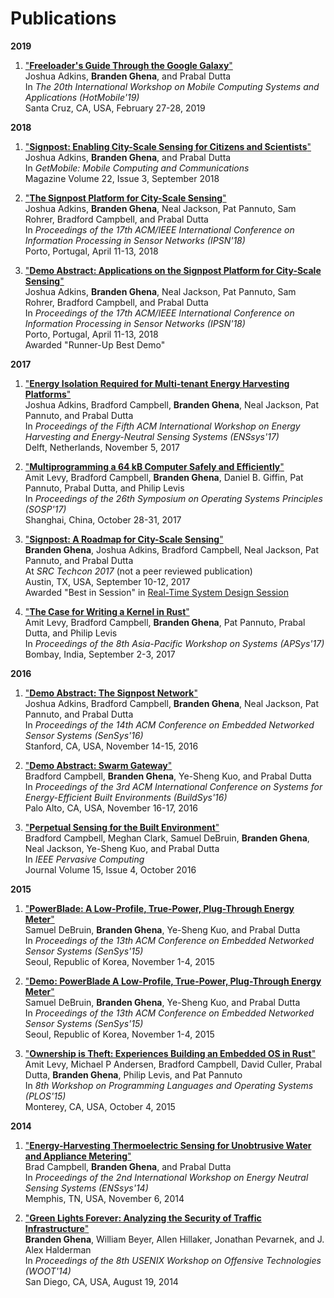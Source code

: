 Publications
============
**2019**

 1. ["**Freeloader's Guide Through the Google Galaxy**"](projects/ble/adkins19freeloader.pdf)  
    Joshua Adkins, **Branden Ghena**, and Prabal Dutta  
    In _The 20th International Workshop on Mobile Computing Systems and Applications (HotMobile'19)_  
    Santa Cruz, CA, USA, February 27-28, 2019  

**2018**

 1. ["**Signpost: Enabling City-Scale Sensing for Citizens and Scientists**"](projects/signpost/adkins18signpost-getmobile.pdf)  
    Joshua Adkins, **Branden Ghena**, and Prabal Dutta  
    In _GetMobile: Mobile Computing and Communications_  
    Magazine Volume 22, Issue 3, September 2018  

 2. ["**The Signpost Platform for City-Scale Sensing**"](projects/signpost/adkins18signpost.pdf)  
    Joshua Adkins, **Branden Ghena**, Neal Jackson, Pat Pannuto, Sam Rohrer, Bradford Campbell, and Prabal Dutta  
    In _Proceedings of the 17th ACM/IEEE International Conference on Information Processing in Sensor Networks (IPSN'18)_  
    Porto, Portugal, April 11-13, 2018  

 3. ["**Demo Abstract: Applications on the Signpost Platform for City-Scale Sensing**"](projects/signpost/adkins18signpostdemo.pdf)  
    Joshua Adkins, **Branden Ghena**, Neal Jackson, Pat Pannuto, Sam Rohrer, Bradford Campbell, and Prabal Dutta  
    In _Proceedings of the 17th ACM/IEEE International Conference on Information Processing in Sensor Networks (IPSN'18)_  
    Porto, Portugal, April 11-13, 2018  
    Awarded "Runner-Up Best Demo"

**2017**

 1. ["**Energy Isolation Required for Multi-tenant Energy Harvesting Platforms**"](projects/signpost/adkins17energy.pdf)  
    Joshua Adkins, Bradford Campbell, **Branden Ghena**, Neal Jackson, Pat Pannuto, and Prabal Dutta  
    In _Proceedings of the Fifth ACM International Workshop on Energy Harvesting and Energy-Neutral Sensing Systems (ENSsys'17)_  
    Delft, Netherlands, November 5, 2017  

 2. ["**Multiprogramming a 64 kB Computer Safely and Efficiently**"](projects/tock/levy17multiprogramming.pdf)  
    Amit Levy, Bradford Campbell, **Branden Ghena**, Daniel B. Giffin, Pat Pannuto, Prabal Dutta, and Philip Levis  
    In _Proceedings of the 26th Symposium on Operating Systems Principles (SOSP'17)_  
    Shanghai, China, October 28-31, 2017  

 3. ["**Signpost: A Roadmap for City-Scale Sensing**"](projects/signpost/signpost-roadmap-techcon.pdf)  
    **Branden Ghena**, Joshua Adkins, Bradford Campbell, Neal Jackson, Pat Pannuto, and Prabal Dutta  
    At _SRC Techcon 2017_ (not a peer reviewed publication)  
    Austin, TX, USA, September 10-12, 2017  
    Awarded "Best in Session" in [Real-Time System Design Session](https://www.src.org/calendar/e005108/)  

 4. ["**The Case for Writing a Kernel in Rust**"](projects/tock/levy17rustkernel.pdf)  
    Amit Levy, Bradford Campbell, **Branden Ghena**, Pat Pannuto, Prabal Dutta, and Philip Levis  
    In _Proceedings of the 8th Asia-Pacific Workshop on Systems (APSys'17)_  
    Bombay, India, September 2-3, 2017  

**2016**

 1. ["**Demo Abstract: The Signpost Network**"](projects/signpost/adkins16signpost-demo.pdf)  
    Joshua Adkins, Bradford Campbell, **Branden Ghena**, Neal Jackson, Pat Pannuto, and Prabal Dutta  
    In _Proceedings of the 14th ACM Conference on Embedded Networked Sensor Systems (SenSys'16)_  
    Stanford, CA, USA, November 14-15, 2016  

 2. ["**Demo Abstract: Swarm Gateway**"](projects/gateway/campbell16gateway-demo.pdf)  
    Bradford Campbell, **Branden Ghena**, Ye-Sheng Kuo, and Prabal Dutta  
    In _Proceedings of the 3rd ACM International Conference on Systems for Energy-Efficient Built Environments (BuildSys'16)_  
    Palo Alto, CA, USA, November 16-17, 2016  

 3. ["**Perpetual Sensing for the Built Environment**"](projects/powerblade/campbell16perpetual.pdf)  
    Bradford Campbell, Meghan Clark, Samuel DeBruin, **Branden Ghena**, Neal Jackson, Ye-Sheng Kuo, and Prabal Dutta  
    In _IEEE Pervasive Computing_  
    Journal Volume 15, Issue 4, October 2016  

**2015**

 1. ["**PowerBlade: A Low-Profile, True-Power, Plug-Through Energy Meter**"](projects/powerblade/debruin15powerblade.pdf)  
    Samuel DeBruin, **Branden Ghena**, Ye-Sheng Kuo, and Prabal Dutta  
    In _Proceedings of the 13th ACM Conference on Embedded Networked Sensor Systems (SenSys'15)_  
    Seoul, Republic of Korea, November 1-4, 2015  

 2. ["**Demo: PowerBlade A Low-Profile, True-Power, Plug-Through Energy Meter**"](projects/powerblade/debruin15powerblade-demo.pdf)  
    Samuel DeBruin, **Branden Ghena**, Ye-Sheng Kuo, and Prabal Dutta  
    In _Proceedings of the 13th ACM Conference on Embedded Networked Sensor Systems (SenSys'15)_  
    Seoul, Republic of Korea, November 1-4, 2015  

 3. ["**Ownership is Theft: Experiences Building an Embedded OS in Rust**"](projects/helena/levy15ownership.pdf)  
    Amit Levy, Michael P Andersen, Bradford Campbell, David Culler, Prabal Dutta, **Branden Ghena**, Philip Levis, and Pat Pannuto  
    In _8th Workshop on Programming Languages and Operating Systems (PLOS'15)_  
    Monterey, CA, USA, October 4, 2015  

**2014**

 1. ["**Energy-Harvesting Thermoelectric Sensing for Unobtrusive Water and Appliance Metering**"](projects/thermonjolo/campbell14thermes.pdf)  
    Brad Campbell, **Branden Ghena**, and Prabal Dutta  
    In _Proceedings of the 2nd International Workshop on Energy Neutral Sensing Systems (ENSsys'14)_  
    Memphis, TN, USA, November 6, 2014  
 
 2. ["**Green Lights Forever: Analyzing the Security of Traffic Infrastructure**"](projects/green_lights/ghena14green_lights.pdf)  
    **Branden Ghena**, William Beyer, Allen Hillaker, Jonathan Pevarnek, and J. Alex Halderman  
    In _Proceedings of the 8th USENIX Workshop on Offensive Technologies (WOOT'14)_  
    San Diego, CA, USA, August 19, 2014  


